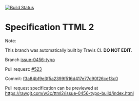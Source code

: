 [![Build Status](https://travis-ci.org/w3c/ttml2.svg?branch=issue-0456-typo)](https://travis-ci.org/w3c/ttml2)


# Specification TTML 2


Note:


This branch was automatically built by Travis CI. <b>DO NOT EDIT</b>.


 Branch [issue-0456-typo](https://github.com/w3c/ttml2/tree/issue-0456-typo)


 Pull request: [#523](https://github.com/w3c/ttml2/pull/523)


 Commit: [f3a84bf9e3f5a2399f516d417e77c90f26cef3c0](https://github.com/w3c/ttml2/commit/f3a84bf9e3f5a2399f516d417e77c90f26cef3c0)

Pull request specification can be previewed at https://rawgit.com/w3c/ttml2/issue-0456-typo-build/index.html



